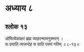 # अध्याय ८

## श्लोक १३

ओमित्येकाक्षरं ब्रह्म व्याहरन्मामनुस्मरन् ।<br>यः प्रयाति त्यजन्देहं स याति परमां गतिम् ॥ ८-१३॥<br><br>

